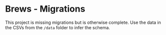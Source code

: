 # Brews - Migrations

This project is missing migrations but is otherwise complete. Use the data in the CSVs from the `/data` folder to infer the schema.
